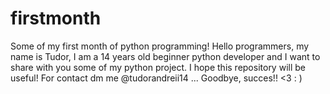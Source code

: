 # firstmonth
Some of my first month of python programming!
Hello programmers, my name is Tudor, I am a 14 years old beginner python developer and I want to share with you some of my python project.
I hope this repository will be useful! For contact dm me @tudorandreii14 ...  Goodbye, succes!! <3  : )
